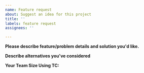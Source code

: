 ```yaml
---
name: Feature request
about: Suggest an idea for this project
title: ''
labels: feature request
assignees: ''

---
```


**Please describe feature/problem details and solution you'd like.**
<!--- A clear and concise description of what the problem is and solution you'd like--->

**Describe alternatives you've considered**
<!--- A clear and concise description of any alternative solutions or features you've considered. --->

**Your Team Size Using TC:**
<!--- How many team members using Thunder Client, will help to improve the product --->
